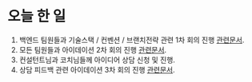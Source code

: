 # 오늘 한 일
1. 백엔드 팀원들과 기술스택 / 컨벤션 / 브랜치전략 관련 1차 회의 진행 [관련문서](FIRST.md).
2. 모든 팀원들과 아이데이션 2차 회의 진행 [관련문서](SECOND.md).
3. 컨설턴트님과 코치님들께 아이디어 상담 신청 및 진행.
4. 상담 피드백 관련 아이데이션 3차 회의 진행 [관련문서](FORTH.md).
